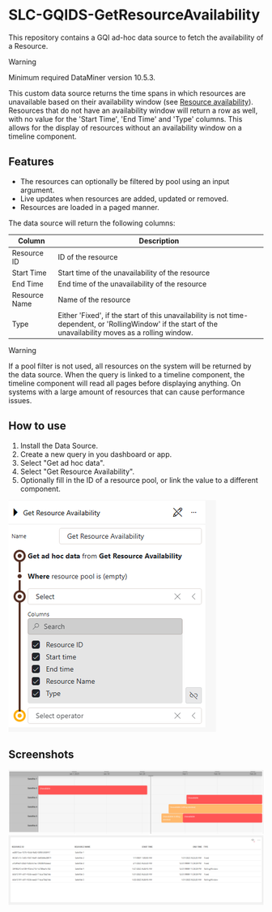 # SLC-GQIDS-GetResourceAvailability

This repository contains a GQI ad-hoc data source to fetch the availability of a Resource.

> [!Warning]
> Minimum required DataMiner version 10.5.3.

This custom data source returns the time spans in which resources are unavailable based on their availability window (see [Resource availability](https://docs.dataminer.services/user-guide/Advanced_Modules/SRM/SRM_Resource_Availability.html)). Resources that do not have an availability window will return a row as well, with no value for the 'Start Time', 'End Time' and 'Type' columns. This allows for the display of resources without an availability window on a timeline component.

## Features

- The resources can optionally be filtered by pool using an input argument.
- Live updates when resources are added, updated or removed.
- Resources are loaded in a paged manner.

The data source will return the following columns:

| **Column**    	| **Description**                                                                                                                                               	|
|---------------	|---------------------------------------------------------------------------------------------------------------------------------------------------------------	|
| Resource ID   	| ID of the resource                                                                                                                                            	|
| Start Time    	| Start time of the unavailability of the resource                                                                                                              	|
| End Time      	| End time of the unavailability of the resource                                                                                                                	|
| Resource Name 	| Name of the resource                                                                                                                                          	|
| Type          	| Either 'Fixed', if the start of this unavailability is not time-dependent, or 'RollingWindow' if the start of the unavailability moves as a rolling window.   	|


> [!Warning]
> If a pool filter is not used, all resources on the system will be returned by the data source. When the query is linked to a timeline component, the timeline component will read all pages before displaying anything. On systems with a large amount of resources that can cause performance issues.

## How to use

1. Install the Data Source.
1. Create a new query in you dashboard or app.
1. Select "Get ad hoc data".
1. Select "Get Resource Availability".
1. Optionally fill in the ID of a resource pool, or link the value to a different component.

![How To Use Query](./CatalogInformation/Images/How_To_Use_Query.png)

## Screenshots

![LCA_Timeline](./CatalogInformation/Images/Screenshot_LCA.png)
![LCA_Table](./CatalogInformation/Images/Screenshot_LCA_Table.png)
